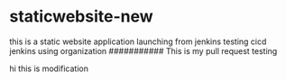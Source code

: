 # staticwebsite-new
this is a static website application launching from jenkins
testing cicd jenkins using organization
###########
This is my pull request testing

hi this is modification 




